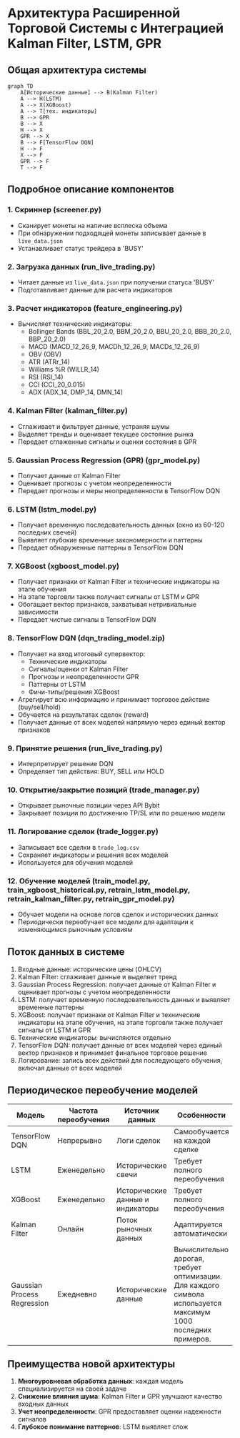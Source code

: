 # Архитектура Расширенной Торговой Системы с Интеграцией Kalman Filter, LSTM, GPR

## Общая архитектура системы

```mermaid
graph TD
    A[Исторические данные] --> B(Kalman Filter)
    A --> H(LSTM)
    A --> X(XGBoost)
    A --> T[тех. индикаторы]
    B --> GPR
    B --> X
    H --> X
    GPR --> X
    B --> F[TensorFlow DQN]
    H --> F
    X --> F
    GPR --> F
    T --> F
```

## Подробное описание компонентов

### 1. Скриннер (screener.py)
- Сканирует монеты на наличие всплеска объема
- При обнаружении подходящей монеты записывает данные в `live_data.json`
- Устанавливает статус трейдера в 'BUSY'

### 2. Загрузка данных (run_live_trading.py)
- Читает данные из `live_data.json` при получении статуса 'BUSY'
- Подготавливает данные для расчета индикаторов

### 3. Расчет индикаторов (feature_engineering.py)
- Вычисляет технические индикаторы:
  - Bollinger Bands (BBL_20_2.0, BBM_20_2.0, BBU_20_2.0, BBB_20_2.0, BBP_20_2.0)
  - MACD (MACD_12_26_9, MACDh_12_26_9, MACDs_12_26_9)
  - OBV (OBV)
  - ATR (ATRr_14)
  - Williams %R (WILLR_14)
  - RSI (RSI_14)
  - CCI (CCI_20_0.015)
  - ADX (ADX_14, DMP_14, DMN_14)

### 4. Kalman Filter (kalman_filter.py)
- Сглаживает и фильтрует данные, устраняя шумы
- Выделяет тренды и оценивает текущее состояние рынка
- Передает сглаженные сигналы и оценки состояния в GPR

### 5. Gaussian Process Regression (GPR) (gpr_model.py)
- Получает данные от Kalman Filter
- Оценивает прогнозы с учетом неопределенности
- Передает прогнозы и меры неопределенности в TensorFlow DQN

### 6. LSTM (lstm_model.py)
- Получает временную последовательность данных (окно из 60-120 последних свечей)
- Выявляет глубокие временные закономерности и паттерны
- Передает обнаруженные паттерны в TensorFlow DQN

### 7. XGBoost (xgboost_model.py)
- Получает признаки от Kalman Filter и технические индикаторы на этапе обучения
- На этапе торговли также получает сигналы от LSTM и GPR
- Обогащает вектор признаков, захватывая нетривиальные зависимости
- Передает чистые сигналы в TensorFlow DQN

### 8. TensorFlow DQN (dqn_trading_model.zip)
- Получает на вход итоговый супервектор:
  - Технические индикаторы
  - Сигналы/оценки от Kalman Filter
  - Прогнозы и неопределенности GPR
  - Паттерны от LSTM
  - Фичи-типы/решения XGBoost
- Агрегирует всю информацию и принимает торговое действие (buy/sell/hold)
- Обучается на результатах сделок (reward)
- Получает данные от всех моделей напрямую через единый вектор признаков

### 9. Принятие решения (run_live_trading.py)
- Интерпретирует решение DQN
- Определяет тип действия: BUY, SELL или HOLD

### 10. Открытие/закрытие позиций (trade_manager.py)
- Открывает рыночные позиции через API Bybit
- Закрывает позиции по достижению TP/SL или по решению модели

### 11. Логирование сделок (trade_logger.py)
- Записывает все сделки в `trade_log.csv`
- Сохраняет индикаторы и решения всех моделей
- Используется для обучения моделей

### 12. Обучение моделей (train_model.py, train_xgboost_historical.py, retrain_lstm_model.py, retrain_kalman_filter.py, retrain_gpr_model.py)
- Обучает модели на основе логов сделок и исторических данных
- Периодически переобучает все модели для адаптации к изменяющимся рыночным условиям

## Поток данных в системе

1. Входные данные: исторические цены (OHLCV)
2. Kalman Filter: сглаживает данные и выделяет тренд
3. Gaussian Process Regression: получает данные от Kalman Filter и оценивает прогнозы с учетом неопределенности
4. LSTM: получает временную последовательность данных и выявляет временные паттерны
5. XGBoost: получает признаки от Kalman Filter и технические индикаторы на этапе обучения, на этапе торговли также получает сигналы от LSTM и GPR
6. Технические индикаторы: вычисляются отдельно
7. TensorFlow DQN: получает данные от всех моделей через единый вектор признаков и принимает финальное торговое решение
8. Логирование: запись всех действий для последующего обучения, включая данные от всех моделей

## Периодическое переобучение моделей

| Модель | Частота переобучения | Источник данных | Особенности |
|--------|----------------------|-----------------|-------------|
| TensorFlow DQN | Непрерывно | Логи сделок | Самообучается на каждой сделке |
| LSTM | Еженедельно | Исторические свечи | Требует полного переобучения |
| XGBoost | Еженедельно | Исторические данные и индикаторы | Требует полного переобучения |
| Kalman Filter | Онлайн | Поток рыночных данных | Адаптируется автоматически |
| Gaussian Process Regression | Ежедневно | Исторические данные | Вычислительно дорогая, требует оптимизации. Для каждого символа используется максимум 1000 последних примеров. |

## Преимущества новой архитектуры

1. **Многоуровневая обработка данных**: каждая модель специализируется на своей задаче
2. **Снижение влияния шума**: Kalman Filter и GPR улучшают качество входных данных
3. **Учет неопределенности**: GPR предоставляет оценки надежности сигналов
4. **Глубокое понимание паттернов**: LSTM выявляет слож